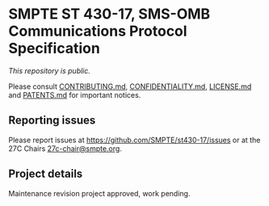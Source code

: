 # SMPTE ST 430-17, SMS-OMB Communications Protocol Specification

_This repository is public._ 

Please consult [CONTRIBUTING.md](./CONTRIBUTING.md), [CONFIDENTIALITY.md](./CONFIDENTIALITY.md), [LICENSE.md](./LICENSE.md) and [PATENTS.md](./PATENTS.md) for important notices.

## Reporting issues

Please report issues at <https://github.com/SMPTE/st430-17/issues> or at the 27C Chairs <27c-chair@smpte.org>.

## Project details

Maintenance revision project approved, work pending.
